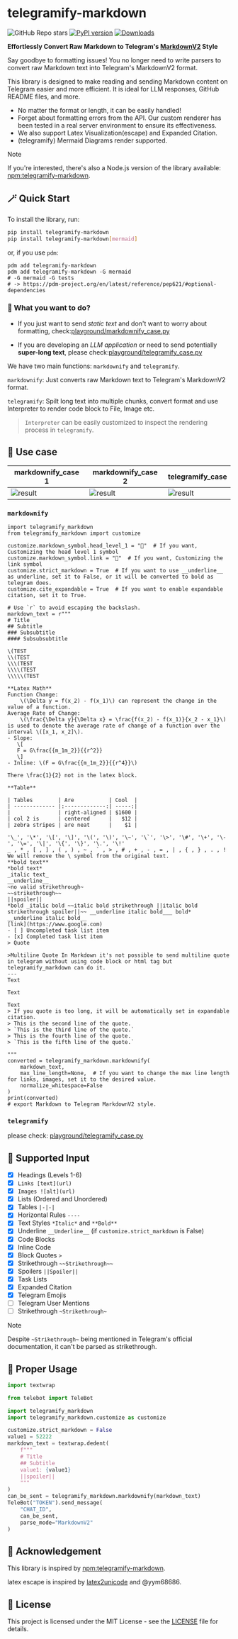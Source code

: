 # telegramify-markdown

![GitHub Repo stars](https://img.shields.io/github/stars/sudoskys/telegramify-markdown?style=social)
[![PyPI version](https://badge.fury.io/py/telegramify-markdown.svg)](https://badge.fury.io/py/telegramify-markdown)
[![Downloads](https://pepy.tech/badge/telegramify-markdown)](https://pepy.tech/project/telegramify-markdown)

**Effortlessly Convert Raw Markdown to Telegram's [MarkdownV2](https://core.telegram.org/bots/api#markdownv2-style)
Style**

Say goodbye to formatting issues! You no longer need to write parsers to convert raw Markdown text into Telegram's
MarkdownV2 format.

This library is designed to make reading and sending Markdown content on Telegram easier and more efficient. It is ideal
for LLM responses, GitHub README files, and more.

- No matter the format or length, it can be easily handled!
- Forget about formatting errors from the API. Our custom renderer has been tested in a real server environment to
  ensure
  its effectiveness.
- We also support Latex Visualization(escape) and Expanded Citation.
- (telegramify) Mermaid Diagrams render supported.

> [!NOTE]
> If you're interested, there's also a Node.js version of the library
> available: [npm:telegramify-markdown](https://www.npmjs.com/package/telegramify-markdown).

## 🪄 Quick Start

To install the library, run:

```bash
pip install telegramify-markdown
pip install telegramify-markdown[mermaid]
```

or, if you use `pdm`:

```shell
pdm add telegramify-markdown
pdm add telegramify-markdown -G mermaid
# -G mermaid -G tests 
# -> https://pdm-project.org/en/latest/reference/pep621/#optional-dependencies
```

### 🤔 What you want to do?

- If you just want to send *static text* and don't want to worry about formatting,
  check:[playground/markdownify_case.py](https://github.com/sudoskys/telegramify-markdown/blob/main/playground/markdownify_case.py)

- If you are developing an *LLM application* or need to send potentially **super-long text**, please
  check:[playground/telegramify_case.py](https://github.com/sudoskys/telegramify-markdown/blob/main/playground/telegramify_case.py)

We have two main functions: `markdownify` and `telegramify`.

`markdownify`: Just converts raw Markdown text to Telegram's MarkdownV2 format.

`telegramify`: Spilt long text into multiple chunks, convert format and use Interpreter to render code block to File,
Image etc.

> `Interpreter` can be easily customized to inspect the rendering process in `telegramify`.

## 👀 Use case

| markdownify_case 1              | markdownify_case 2              | telegramify_case                |
|---------------------------------|---------------------------------|---------------------------------|
| ![result](.github/result-7.png) | ![result](.github/result-8.png) | ![result](.github/result-9.png) |

### `markdownify`

````python3
import telegramify_markdown
from telegramify_markdown import customize

customize.markdown_symbol.head_level_1 = "📌"  # If you want, Customizing the head level 1 symbol
customize.markdown_symbol.link = "🔗"  # If you want, Customizing the link symbol
customize.strict_markdown = True  # If you want to use __underline__ as underline, set it to False, or it will be converted to bold as telegram does.
customize.cite_expandable = True  # If you want to enable expandable citation, set it to True.

# Use `r` to avoid escaping the backslash.
markdown_text = r""" 
# Title
## Subtitle
### Subsubtitle
#### Subsubsubtitle

\(TEST
\\(TEST
\\\(TEST
\\\\(TEST
\\\\\(TEST

**Latex Math**
Function Change:
    \(\Delta y = f(x_2) - f(x_1)\) can represent the change in the value of a function.
Average Rate of Change:
    \(\frac{\Delta y}{\Delta x} = \frac{f(x_2) - f(x_1)}{x_2 - x_1}\) is used to denote the average rate of change of a function over the interval \([x_1, x_2]\).
- Slope:
   \[
   F = G\frac{{m_1m_2}}{{r^2}}
   \]
- Inline: \(F = G\frac{{m_1m_2}}{{r^4}}\)

There \frac{1}{2} not in the latex block.

**Table**

| Tables        | Are           | Cool  |
| ------------- |:-------------:| -----:|
|               | right-aligned | $1600 |
| col 2 is      | centered      |   $12 |
| zebra stripes | are neat      |    $1 |

'\_', '\*', '\[', '\]', '\(', '\)', '\~', '\`', '\>', '\#', '\+', '\-', '\=', '\|', '\{', '\}', '\.', '\!'
_ , * , [ , ] , ( , ) , ~ , ` , > , # , + , - , = , | , { , } , . , !
We will remove the \ symbol from the original text.
**bold text**
*bold text*
_italic text_
__underline__
~no valid strikethrough~
~~strikethrough~~
||spoiler||
*bold _italic bold ~~italic bold strikethrough ||italic bold strikethrough spoiler||~~ __underline italic bold___ bold*
__underline italic bold__
[link](https://www.google.com)
- [ ] Uncompleted task list item
- [x] Completed task list item
> Quote

>Multiline Quote In Markdown it's not possible to send multiline quote in telegram without using code block or html tag but telegramify_markdown can do it. 
---
Text

Text

Text
> If you quote is too long, it will be automatically set in expandable citation. 
> This is the second line of the quote.
> `This is the third line of the quote.`
> This is the fourth line of the quote.
> `This is the fifth line of the quote.`

"""
converted = telegramify_markdown.markdownify(
    markdown_text,
    max_line_length=None,  # If you want to change the max line length for links, images, set it to the desired value.
    normalize_whitespace=False
)
print(converted)
# export Markdown to Telegram MarkdownV2 style.
````

### `telegramify`

please
check: [playground/telegramify_case.py](https://github.com/sudoskys/telegramify-markdown/blob/main/playground/telegramify_case.py)

## 🔨 Supported Input

- [x] Headings (Levels 1-6)
- [x] `Links [text](url)`
- [x] `Images ![alt](url)`
- [x] Lists (Ordered and Unordered)
- [x] Tables `|-|-|`
- [x] Horizontal Rules `----`
- [x] Text Styles `*Italic*` and `**Bold**`
- [x] Underline `__Underline__` (if `customize.strict_markdown` is False)
- [x] Code Blocks
- [x] Inline Code
- [x] Block Quotes `>`
- [x] Strikethrough `~~Strikethrough~~`
- [x] Spoilers `||Spoiler||`
- [x] Task Lists
- [x] Expanded Citation
- [x] Telegram Emojis
- [ ] Telegram User Mentions
- [ ] Strikethrough `~Strikethrough~`

> [!NOTE]
> Despite `~Strikethrough~` being mentioned in Telegram's official documentation, it can't be parsed as strikethrough.

## 🔭 Proper Usage

```python
import textwrap

from telebot import TeleBot

import telegramify_markdown
import telegramify_markdown.customize as customize

customize.strict_markdown = False
value1 = 52222
markdown_text = textwrap.dedent(
    f"""
    # Title
    ## Subtitle
    value1: {value1}
    ||spoiler||
    """
)
can_be_sent = telegramify_markdown.markdownify(markdown_text)
TeleBot("TOKEN").send_message(
    "CHAT_ID",
    can_be_sent,
    parse_mode="MarkdownV2"
)
```

## 🧸 Acknowledgement

This library is inspired by [npm:telegramify-markdown](https://www.npmjs.com/package/telegramify-markdown).

latex escape is inspired by [latex2unicode](https://github.com/tomtung/latex2unicode) and @yym68686.

## 📜 License

This project is licensed under the MIT License - see the [LICENSE](LICENSE) file for details.


